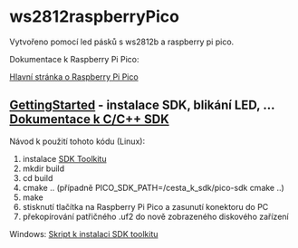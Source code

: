 # ws2812raspberryPico


Vytvořeno pomocí led pásků s ws2812b a raspberry pi pico.

Dokumentace k Raspberry Pi Pico:

[Hlavní stránka o Raspberry Pi Pico](https://www.raspberrypi.com/documentation/microcontrollers/raspberry-pi-pico.html)

[GettingStarted](https://datasheets.raspberrypi.com/pico/getting-started-with-pico.pdf) - instalace SDK, blikání LED, ...
[Dokumentace k C/C++ SDK](https://datasheets.raspberrypi.com/pico/raspberry-pi-pico-c-sdk.pdf)
----
Návod k použití tohoto kódu (Linux):
1. instalace [SDK Toolkitu](https://github.com/raspberrypi/pico-sdk)
2. mkdir build
3. cd build
4. cmake .. (případně PICO_SDK_PATH=/cesta_k_sdk/pico-sdk cmake ..)
5. make
6. stisknutí tlačítka na Raspberry Pi Pico a zasunutí konektoru do PC
7. překopírování patřičného .uf2 do nově zobrazeného diskového zařízení


Windows:
[Skript k instalaci SDK toolkitu](https://github.com/ndabas/pico-setup-windows)